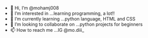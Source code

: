- 👋 Hi, I’m @mohamj008
- 👀 I’m interested in ...learning programming, a lot!! 
- 🌱 I’m currently learning ...python language, HTML and CSS
- 💞️ I’m looking to collaborate on ...python projects for beginners 
- 📫 How to reach me ...IG @mo.diii_ 

<!---
mohamj008/mohamj008 is a ✨ special ✨ repository because its `README.md` (this file) appears on your GitHub profile.
You can click the Preview link to take a look at your changes.
--->
